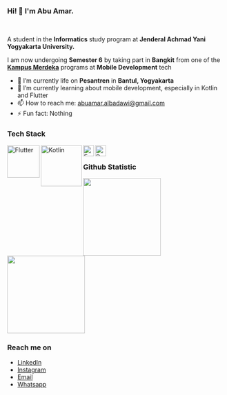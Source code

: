 ### Hi! 👋 I'm Abu Amar.
<br>

A student in the **Informatics** study program at **Jenderal Achmad Yani Yogyakarta University.**

I am now undergoing **Semester 6** by taking part in **Bangkit** from one of the <a href="https://github.com/dicodingacademy">**Kampus Merdeka**</a> programs at **Mobile Development** tech

- 🔭 I’m currently life on **Pesantren** in **Bantul, Yogyakarta**
- 🌱 I’m currently learning about mobile development, especially in Kotlin and Flutter
- 📫 How to reach me: abuamar.albadawi@gmail.com
- ⚡ Fun fact: Nothing

### Tech Stack
  <a href="https://flutter.dev/"><img align="left" alt="Flutter" title="Flutter" width="75px" src="https://upload.wikimedia.org/wikipedia/commons/thumb/4/44/Google-flutter-logo.svg/180px-Google-flutter-logo.svg.png" /></a>
  <a href="https://kotlinlang.org/"><img align="left" alt="Kotlin" title="Kotlin" width="95px" src="https://upload.wikimedia.org/wikipedia/commons/thumb/d/d4/Kotlin_logo.svg/330px-Kotlin_logo.svg.png" /></a>
  <a href="#"><img align="left" alt="Excel" title="Excel" width="25px" src="https://upload.wikimedia.org/wikipedia/commons/thumb/3/34/Microsoft_Office_Excel_%282019%E2%80%93present%29.svg/105px-Microsoft_Office_Excel_%282019%E2%80%93present%29.svg.png" /></a>
  <a href="https://www.python.org/"><img align="left" alt="Python" title="Python" width="25px" src="https://upload.wikimedia.org/wikipedia/commons/c/c3/Python-logo-notext.svg" /></a>
  <br>
  
### Github Statistic
<p align="left">
<a >
  <img height="180em" src="https://github-readme-stats-eight-theta.vercel.app/api?username=abuamar142&show_icons=true&theme=algolia&include_all_commits=true&count_private=true"/>
  <img height="180em" src="https://github-readme-stats-eight-theta.vercel.app/api/top-langs/?username=abuamar142&layout=compact&langs_count=8&theme=algolia"/>
</a>
</p>

### Reach me on
- <a href="https://linkedin.com/in/abu-amar/">LinkedIn</a>
- <a href="https://instagram.com/abuuamar_">Instagram</a>
- <a href="mailto:abuamar.albadawi@gmail.com">Email</a>
- <a href="https://wa.me/6281520471914">Whatsapp</a>
